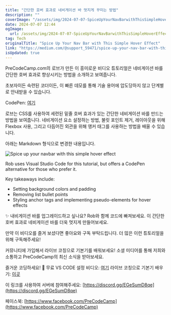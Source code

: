 ```yaml
---
title: "간단한 호버 효과로 네비게이션 바 멋지게 꾸미는 방법"
description: ""
coverImage: "/assets/img/2024-07-07-SpiceUpYourNavBarwithThisSimpleHoverEffect_0.png"
date: 2024-07-07 12:44
ogImage:
  url: /assets/img/2024-07-07-SpiceUpYourNavBarwithThisSimpleHoverEffect_0.png
tag: Tech
originalTitle: "Spice Up Your Nav Bar with This Simple Hover Effect"
link: "https://medium.com/@support_59471/spice-up-your-nav-bar-with-this-simple-hover-effect-09fcdeeac9d7"
isUpdated: true
---
```


PreCodeCamp.com의 로브가 만든 이 흥미로운 비디오 튜토리얼은 네비게이션 바를 간단한 호버 효과로 향상시키는 방법을 소개하고 보여줍니다.

초보자이든 숙련된 코더이든, 이 빠른 데모를 통해 기술 용어에 압도당하지 않고 단계별로 안내받을 수 있습니다.

CodePen: [여기](https://codepen.io/precodecamp/pen/MWdXozQ?editors=1100)

로브는 CSS를 사용하여 세련된 밑줄 호버 효과가 있는 간단한 네비게이션 바를 만드는 방법을 보여줍니다. 네비게이션 요소 설정하는 방법, 불릿 포인트 제거, 레이아웃을 위해 Flexbox 사용, 그리고 다듬어진 외관을 위해 앵커 태그를 사용하는 방법을 배울 수 있습니다.

<!-- seedividend - 사각형 -->

<ins class="adsbygoogle"
     style="display:block"
     data-ad-client="ca-pub-4877378276818686"
     data-ad-slot="1898504329"
     data-ad-format="auto"
     data-full-width-responsive="true"></ins>

<script>
     (adsbygoogle = window.adsbygoogle || []).push({});
</script>

아래는 Markdown 형식으로 변경한 내용입니다.

![Spice up your navbar with this simple hover effect](/assets/img/2024-07-07-SpiceUpYourNavBarwithThisSimpleHoverEffect_0.png)

Rob uses Visual Studio Code for this tutorial, but offers a CodePen alternative for those who prefer it.

Key takeaways include:

- Setting background colors and padding
- Removing list bullet points
- Styling anchor tags and implementing pseudo-elements for hover effects

<!-- seedividend - 사각형 -->

<ins class="adsbygoogle"
     style="display:block"
     data-ad-client="ca-pub-4877378276818686"
     data-ad-slot="1898504329"
     data-ad-format="auto"
     data-full-width-responsive="true"></ins>

<script>
     (adsbygoogle = window.adsbygoogle || []).push({});
</script>

✨ 내비게이션 바를 업그레이드하고 싶나요? Rob와 함께 코드에 빠져보세요. 이 간단한 호버 효과로 네비게이션 바를 더욱 멋지게 만들어보세요.

만약 이 비디오를 즐겨 보셨다면 좋아요와 구독 부탁드립니다. 더 많은 이런 튜토리얼을 위해 구독해주세요!

커뮤니티에 가입해서 라이브 코칭으로 기본기를 배워보세요! 소셜 미디어를 통해 저희와 소통하고 PreCodeCamp의 최신 소식을 받아보세요.

즐거운 코딩하세요! 🚀 무료 VS CODE 설정 비디오: [여기](https://links.precodecamp.com/free-vs-code-video-series) 라이브 코칭으로 기본기 배우기: [이곳](https://links.precodecamp.com/learn-about-code)

<!-- seedividend - 사각형 -->

<ins class="adsbygoogle"
     style="display:block"
     data-ad-client="ca-pub-4877378276818686"
     data-ad-slot="1898504329"
     data-ad-format="auto"
     data-full-width-responsive="true"></ins>

<script>
     (adsbygoogle = window.adsbygoogle || []).push({});
</script>

이 링크를 사용하여 서버에 참여해주세요: [https://discord.gg/EGeSumD8qe](https://discord.gg/EGeSumD8qe)

페이스북: [https://www.facebook.com/PreCodeCamp](https://www.facebook.com/PreCodeCamp)
